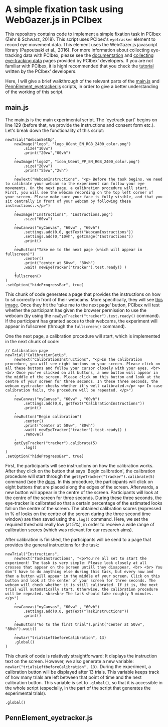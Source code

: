 # A simple fixation task using WebGazer.js in PCIbex

This repository contains code to implement a simple fixation task in PCIbex (Zehr & Schwarz, 2018). This script uses PCIbex's `eyetracker` element to record eye movement data. This element uses the WebGazer.js javascript library (Papoutsaki et al., 2016). For more information about collecting eye-tracking data with PCIbex, please see the [documentation](https://www.pcibex.net/wiki/eyetracker-element/) and [collecting eye-tracking data](https://www.pcibex.net/wiki/collecting-eye-tracking-data/) pages provided by PCIbex' developers. If you are not familiar with PCIbex, it is highl recommended that you check the [tutorial](https://www.pcibex.net/wiki/00-overview/) written by the PCIbex' developers. 

Here, I will give a brief walkthrough of the relevant parts of the [main.js](#main.js) and [PennElement_eyetracker.js](#PennElement_eyetracker.js) scripts, in order to give a better understanding of the working of this script.

<a name="main.js"/>
<a name="PennElement_eyetracker.js"/>

## main.js
The main.js is the main experimental script. The 'eyetrack part' begins on line 129 (before that, we provide the instructions and consent form etc.). Let's break down the functionality of this script:

```
newTrial("WebcamSetUp",
    newImage("logo", "logo_UGent_EN_RGB_2400_color.png")
        .size("10vw")       
        .print("20vw","00vh")
    ,
    newImage("logo2", "icon_UGent_PP_EN_RGB_2400_color.png")
        .size("20vw")       
        .print("55vw","2vh")                           
    ,               
    newText("WebcamInstructions", "<p> Before the task begins, we need to calibrate your webcam so the experiment can follow your eye movements. On the next page, a calibration procedure will start. First, you will see the webcam recording on the top left corner of your screen. Please make sure your face is fully visible, and that you sit centrally in front of your webcam by following these instructions:.</p>")
    ,
    newImage("Instructions", "Instructions.png")
        .size("60vw")
    ,
    newCanvas("myCanvas", "60vw" , "60vh")
        .settings.add(0,0, getText("WebcamInstructions"))
        .settings.add(0,"10vh", getImage("Instructions"))
        .print()
    ,
    newButton("Take me to the next page (which will appear in fullscreen)")
        .center()
        .print("center at 50vw", "80vh")    
        .wait( newEyeTracker("tracker").test.ready() ) 
    ,
    fullscreen()
)
.setOption("hideProgressBar", true) 
```
This chunk of code generates a page that provides the instructions on how to sit correctly in front of their webcams. More specifically, they will see [this image](https://users.ugent.be/~mslim/EyeTrackImgs/Instructions.png). Once they hit the 'take me to the next page' button, PCIbex will test whether the participant has given the browser permission to use the webcam (by using the `newEyeTracker("tracker").test.ready()` command). If the participant has granted acces to their webcams, the experiment will appear in fullscreen (through the `fullscreen()` command). 

One the next page, a calibration procedure will start, which is implemented in the next chunk of code: 

```
// Calibration page
newTrial("CalibrationSetUp",
    newText("CalibrationInstructions", "<p>In the calibration procedure, you will see eight buttons on your screen. Please click on all these buttons and follow your cursor closely with your eyes. <br><br> Once you've clicked on all buttons, a new button will appear in the middle of the screen. Please click on this button and look at the centre of your screen for three seconds. In these three seconds, the webcam eyetracker checks whether it's well calibrated.</p> <p> In case calibration fails, the procedure will be repeated. </p>")
    ,
    newCanvas("myCanvas", "60vw" , "60vh")
        .settings.add(0,0, getText("CalibrationInstructions"))
        .print()    
    ,
    newButton("Begin calibration")
        .center()
        .print("center at 50vw", "80vh")
        .wait( newEyeTracker("tracker").test.ready() )
        .remove()
    ,
    getEyeTracker("tracker").calibrate(5)
        .log()
)
.setOption("hideProgressBar", true) 
```

First, the participants will see instructions on how the calibration works. After they click on the button that says 'Begin calibration', the calibration procedure will start through the `getEyeTracker("tracker").calibrate(5)` command (see the [docs](https://www.pcibex.net/wiki/eyetracker-element/#menuToc-2). In this procedure, the participants will click on eight buttons that are placed along the edges of the screen. Afterwards, a new button will appear in the centre of the screen. Participants will look at the centre of the screen for three seconds. During these three seconds, the eye-tracker is calibrated so that a certain percentage of the estimated looks fall on the centre of the screen. The obtained calibration scores (expressed in % of looks on the centre of the screen during the three second time window) are then saved using the `.log()` command. Here, we set the required threshold really low (at 5%), in order to receive a wide range of calibration scores (which was relevant for our research aims). 

After calibration is finished, the participants will be send to a page that provides the general instructions for the task:

```
newTrial("Instructions", 
    newText("TaskInstructions", "<p>You're all set to start the experiment! The task is very simple: Please look closely at all crosses that appear on the screen untill they disappear. <br> <br> You don't have to do anything else during this task, but every now and then a button will appear in the middle of your screen. Click on this button and look at the center of your screen for three seconds. The webcam will check whether it is still calibrated. If it is, the next trial will automatically start. Otherwise, the calibration procedure will be repeated. <br><br> The task should take roughly 5 minutes.</p>")
    ,
    newCanvas("myCanvas", "60vw" , "60vh")
        .settings.add(0,0, getText("TaskInstructions"))
        .print()    
    ,
    newButton("Go to the first trial").print("center at 50vw", "80vh").wait()
    ,
    newVar("trialsLeftbeforeCalibration", 13)
    .global()   
)
```
This chunk of code is relatively straightforward: It displays the instruction text on the screen. However, we also generate a new variable: `newVar("trialsLeftbeforeCalibration", 13)`. During the experiment, a calibration button will be displayed after 13 trials. This variable keeps track of how many trials are left between that point of time and the next calibration button. This variable is set to `.global()`, so that it is accessible in the whole script (especially, in the part of the script that generates the experimental trials). 

    .global()  


## PennElement_eyetracker.js
